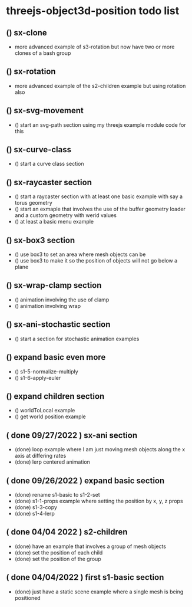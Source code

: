 # threejs-object3d-position todo list

## () sx-clone
* more advanced example of s3-rotation but now have two or more clones of a bash group

## () sx-rotation
* more advanced example of the s2-children example but using rotation also

## () sx-svg-movement
* () start an svg-path section using my threejs example module code for this

## () sx-curve-class
* () start a curve class section

## () sx-raycaster section
* () start a raycaster section with at least one basic example with say a torus geometry
* () start an exmaple that involves the use of the buffer geometry loader and a custom geometry with werid values
* () at least a basic menu example

## () sx-box3 section
* () use box3 to set an area where mesh objects can be
* () use box3 to make it so the position of objects will not go below a plane

## () sx-wrap-clamp section
* () animation involving the use of clamp
* () animation involving wrap

## () sx-ani-stochastic section
* () start a section for stochastic animation examples

## () expand basic even more
* () s1-5-normalize-multiply
* () s1-6-apply-euler

## () expand children section
* () worldToLocal example
* () get world position example

## ( done 09/27/2022 ) sx-ani section
* (done) loop example where I am just moving mesh objects along the x axis at differing rates
* (done) lerp centered animation

## ( done 09/26/2022 ) expand basic section
* (done) rename s1-basic to s1-2-set
* (done) s1-1-props example where setting the position by x, y, z props
* (done) s1-3-copy
* (done) s1-4-lerp

## ( done 04/04 2022 ) s2-children
* (done) have an example that involves a group of mesh objects
* (done) set the position of each child
* (done) set the position of the group

## ( done 04/04/2022 ) first s1-basic section
* (done) just have a static scene example where a single mesh is being positioned

